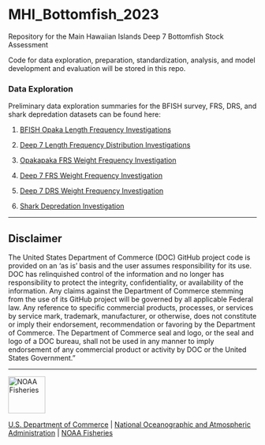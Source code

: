 # MHI_Bottomfish_2023
Repository for the Main Hawaiian Islands Deep 7 Bottomfish Stock Assessment


Code for data exploration, preparation, standardization, analysis, and model development and evaluation will be stored in this repo. 

### Data Exploration
Preliminary data exploration summaries for the BFISH survey, FRS, DRS, and shark depredation datasets can be found here:

  1. [BFISH Opaka Length Frequency Investigations](https://PIFSCstockassessments.github.io/MHI_Bottomfish_2023/Data_exploration_Rmarkdowns/BFISH_Length_Comp.html)
  
  2. [Deep 7 Length Frequency Distribution Investigations](https://github.com/PIFSCstockassessments/MHI_Bottomfish_2023/Data_exploration_Rmarkdowns/Deep_6_Length_Comps.html)  
  
  3. [Opakapaka FRS Weight Frequency Investigation](https://github.com/PIFSCstockassessments/MHI_Bottomfish_2023/blob/main/Data_exploration_Rmarkdowns/FRS_Opaka_Investigation.html)
  

  4. [Deep 7 FRS Weight Frequency Investigation](https://github.com/PIFSCstockassessments/MHI_Bottomfish_2023/blob/main/Data_exploration_Rmarkdowns/Deep7_FRS_Investigation.html)
  

  5. [Deep 7 DRS Weight Frequency Investigation](https://github.com/PIFSCstockassessments/MHI_Bottomfish_2023/blob/main/Data_exploration_Rmarkdowns/Deep7_DRS.html)
  
  
  6. [Shark Depredation Investigation](https://github.com/PIFSCstockassessments/MHI_Bottomfish_2023/blob/main/Data_exploration_Rmarkdowns/Shark_depredation.html)


<!-- Do not edit below. This adds the Disclaimer and NMFS footer. -->

-----

## Disclaimer

The United States Department of Commerce (DOC) GitHub project code is
provided on an ‘as is’ basis and the user assumes responsibility for its
use. DOC has relinquished control of the information and no longer has
responsibility to protect the integrity, confidentiality, or
availability of the information. Any claims against the Department of
Commerce stemming from the use of its GitHub project will be governed by
all applicable Federal law. Any reference to specific commercial
products, processes, or services by service mark, trademark,
manufacturer, or otherwise, does not constitute or imply their
endorsement, recommendation or favoring by the Department of Commerce.
The Department of Commerce seal and logo, or the seal and logo of a DOC
bureau, shall not be used in any manner to imply endorsement of any
commercial product or activity by DOC or the United States Government.”

-----

<img src="https://raw.githubusercontent.com/nmfs-general-modeling-tools/nmfspalette/main/man/figures/noaa-fisheries-rgb-2line-horizontal-small.png" height="75" alt="NOAA Fisheries">

[U.S. Department of Commerce](https://www.commerce.gov/) | [National
Oceanographic and Atmospheric Administration](https://www.noaa.gov) |
[NOAA Fisheries](https://www.fisheries.noaa.gov/)
